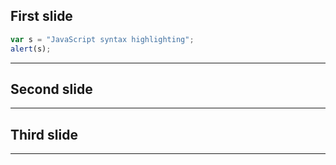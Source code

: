 ## First slide
```javascript
var s = "JavaScript syntax highlighting";
alert(s);
```
---
## Second slide
---
## Third slide
---
